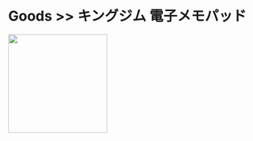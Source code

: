 # Goods >> キングジム 電子メモパッド

<img src="https://res.cloudinary.com/silverbirder/image/upload/v1614433710/silver-birder.github.io/purchases/King_Jim_Electronic_Memo_Pad.jpg" style="width: 200px"/>